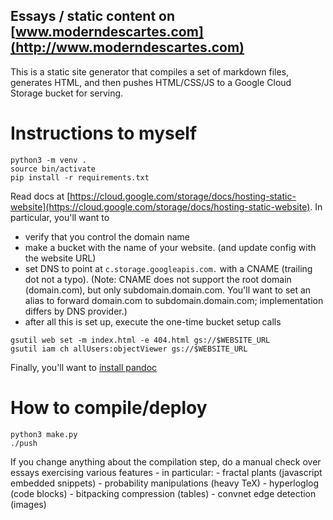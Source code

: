 ## Essays / static content on [www.moderndescartes.com](http://www.moderndescartes.com)

This is a static site generator that compiles a set of markdown files, generates HTML, and then pushes HTML/CSS/JS to a Google Cloud Storage bucket for serving.

# Instructions to myself
```
python3 -m venv .
source bin/activate
pip install -r requirements.txt
```

Read docs at [https://cloud.google.com/storage/docs/hosting-static-website](https://cloud.google.com/storage/docs/hosting-static-website). In particular, you'll want to

- verify that you control the domain name
- make a bucket with the name of your website. (and update config with the website URL)
- set DNS to point at `c.storage.googleapis.com.` with a CNAME (trailing dot not a typo). (Note: CNAME does not support the root domain (domain.com), but only subdomain.domain.com. You'll want to set an alias to forward domain.com to subdomain.domain.com; implementation differs by DNS provider.)
- after all this is set up, execute the one-time bucket setup calls

```
gsutil web set -m index.html -e 404.html gs://$WEBSITE_URL
gsutil iam ch allUsers:objectViewer gs://$WEBSITE_URL
```

Finally, you'll want to [install pandoc](https://pandoc.org/installing.html)

# How to compile/deploy
```
python3 make.py
./push
```

If you change anything about the compilation step, do a manual check over essays exercising various features - in particular:
    - fractal plants (javascript embedded snippets)
    - probability manipulations (heavy TeX)
    - hyperloglog (code blocks)
    - bitpacking compression (tables)
    - convnet edge detection (images)
